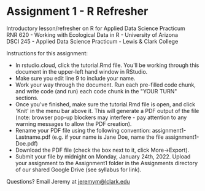 # Assignment 1 - R Refresher
Introductory lesson/refresher on R for Applied Data Science Practicum  
RNR 620 - Working with Ecological Data in R - University of Arizona  
DSCI 245 - Applied Data Science Practicum - Lewis & Clark College  

Instructions for this assignment:  

* In rstudio.cloud, click the tutorial.Rmd file. You'll be working through this document in the upper-left hand window in RStudio.
* Make sure you edit line 9 to include your name.  
* Work your way through the document. Run each pre-filled code chunk, and write code (and run) each code chunk in the "YOUR TURN" sections.  
* Once you've finished, make sure the tutorial.Rmd file is open, and click 'Knit' in the menu bar above it. This will generate a PDF output of the file (note: browser pop-up blockers may interfere - pay attention to any warning messages to allow the PDF creation).  
* Rename your PDF file using the following convention: assignment1-Lastname.pdf (e.g. if your name is Jane Doe, name the file assignment1-Doe.pdf)
* Download the PDF file (check the box next to it, click More->Export).
* Submit your file by midnight on Monday, January 24th, 2022. Upload your assignment to the Assignment1 folder in the Assignments directory of our shared Google Drive (see syllabus for link).

Questions? Email Jeremy at jeremym@lclark.edu
